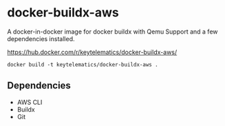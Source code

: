# docker-buildx-aws 
 
A docker-in-docker image for docker buildx with Qemu Support and a few dependencies installed.

https://hub.docker.com/r/keytelematics/docker-buildx-aws/

```
docker build -t keytelematics/docker-buildx-aws .
```

## Dependencies

- AWS CLI
- Buildx
- Git